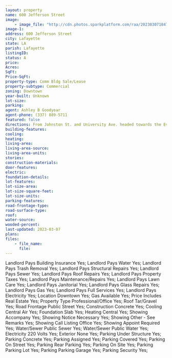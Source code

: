 ```yaml
---
layout: property
name: 600 Jefferson Street
image:
    - image_file: "http://cdn.photos.sparkplatform.com/raa/20230307184759751084000000.jpg"
image-1:
address: 600 Jefferson Street
city: Lafayette
state: LA
parish: Lafayette
listingID: 
status: A
price: 
Acres: 
SqFt: 
Price-SqFt: 
property-type: Comm Bldg Sale/Lease
property-subtype: Commercial
zoning: Downtown
year-built: Unknown
lot-size: 
parking: 
agent: Ashley B Goodyear
agent-phone: (337) 889-5711
featured: false
directions: From Johnston St. and University Ave. headed towards the Evangeline Thruway Turn Left onto Jefferson St. at the light. At the stop sign continue straight onto Rue Jefferso. Chase Towers is a block and a half down on the left.
building-features: 
cooling: 
heating: 
living-area: 
living-area-source: 
living-area-units: 
stories: 
construction-materials: 
door-features: 
electric: 
foundation-details: 
lot-features: 
lot-size-area: 
lot-size-square-feet: 
lot-size-units: 
parking-features: 
road-frontage-type: 
road-surface-type: 
roof: 
water-source: 
wooded-percent: 
last-updated: 2023-03-07
plans: 
files:
    - file_name:
      file:
---
```

Landlord Pays	Building Insurance	Yes;
Landlord Pays	Water	Yes;
Landlord Pays	Trash Removal	Yes;
Landlord Pays	Structural Repairs	Yes;
Landlord Pays	Sewer	Yes;
Landlord Pays	Roof Repairs	Yes;
Landlord Pays	Property Taxes	Yes;
Landlord Pays	Maintenance/Repairs	Yes;
Landlord Pays	Lawn Care	Yes;
Landlord Pays	Janitorial	Yes;
Landlord Pays	Glass Repairs	Yes;
Landlord Pays	Gas	Yes;
Landlord Pays	Full Services	Yes;
Landlord Pays	Electricity	Yes;
Location	Downtown	Yes;
Gas	Available	Yes;
Price Includes	Real Estate	Yes;
Property Type	Professional/Office	Yes;
Roof	Tar/Gravel	Yes;
Road Frontage	Public Street	Yes;
Construction	Concrete	Yes;
Cooling	Central Air	Yes;
Foundation	Slab	Yes;
Heating	Central	Yes;
Showing	Accompany	Yes;
Showing	Notice Necessary	Yes;
Showing	Other - See Remarks	Yes;
Showing	Call Listing Office	Yes;
Showing	Appoint Required	Yes;
Water/Sewer	Public Sewer	Yes;
Water/Sewer	Public Water	Yes;
Electricity	220 Volts	Yes;
Exterior	None	Yes;
Parking	Under Structure	Yes;
Parking	Concrete	Yes;
Parking	Assigned	Yes;
Parking	Covered	Yes;
Parking	On Street	Yes;
Parking	Rear Parking	Yes;
Parking	On Site	Yes;
Parking	Parking Lot	Yes;
Parking	Parking Garage	Yes;
Parking	Security	Yes;

